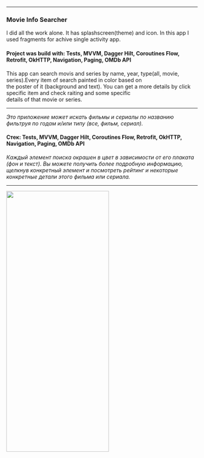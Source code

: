____  
### Movie Info Searcher  
I did all the work alone. It has splashscreen(theme) and icon. In this app I used fragments for achive single activity app.  
#### Project was build with: __Tests, MVVM, Dagger Hilt,  Coroutines Flow, Retrofit, OkHTTP, Navigation, Paging, OMDb API__  
This app can search movis and series by name, year, type(all, movie, series).Every item of search painted in color based on  
the poster of it (background and text). You can get a more details by click specific item and check raiting and some specific  
details of that movie or series.  
____  
_Это приложение может искать фильмы и сериалы по названию фильтруя по годам и/или типу (все, фильм, сериал)._ 
#### Стек:  __Tests, MVVM, Dagger Hilt,  Coroutines Flow, Retrofit, OkHTTP, Navigation, Paging, OMDb API__
_Каждый элемент поиска окрашен в цвет в зависимости от его плаката (фон и текст). Вы можете получить более подробную информацию,  
щелкнув конкретный элемент и посмотреть рейтинг и некоторые конкретные детали этого фильма или сериала._
____  
<img src="https://github.com/oldr1990/oldr1990/blob/master/Readme/mis_anim.gif" width="270" height="685">

